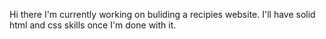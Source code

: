 Hi there
I'm currently working on buliding a recipies website.
I'll have solid html and css skills once I'm done with it.
